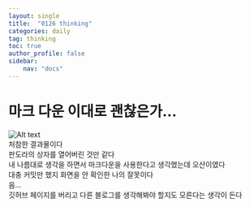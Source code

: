 ```yaml
---
layout: single
title:  "0126 thinking"
categories: daily
tag: thinking
toc: true
author_profile: false
sidebar:
    nav: "docs"
---
```

# 마크 다운 이대로 괜찮은가...  

![Alt text](../../images/%ED%99%94%EB%A9%B4%20%EC%BA%A1%EC%B2%98%202023-01-26%20013052.png)  
처참한 결과물이다  
판도라의 상자를 열어버린 것만 같다  
내 나름대로 생각을 하면서 마크다운을 사용한다고 생각했는데 오산이였다  
대충 커밋만 했지 화면을 안 확인한 나의 잘못이다  
음...  
깃허브 페이지를 버리고 다른 블로그를 생각해봐야 할지도 모른다는 생각이 든다  